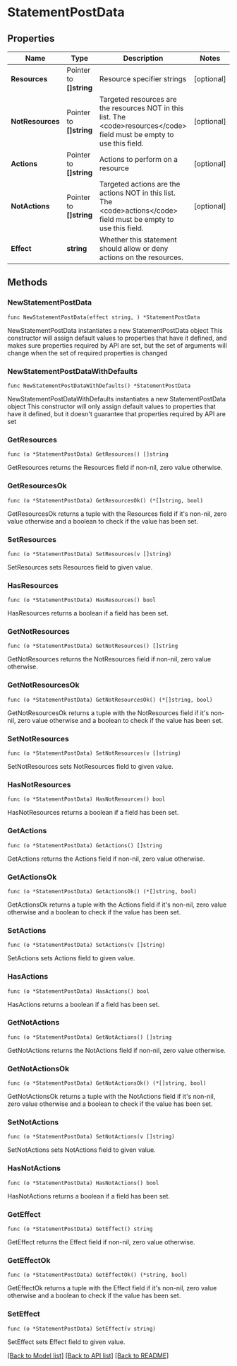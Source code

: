 # StatementPostData

## Properties

Name | Type | Description | Notes
------------ | ------------- | ------------- | -------------
**Resources** | Pointer to **[]string** | Resource specifier strings | [optional] 
**NotResources** | Pointer to **[]string** | Targeted resources are the resources NOT in this list. The &lt;code&gt;resources&lt;/code&gt; field must be empty to use this field. | [optional] 
**Actions** | Pointer to **[]string** | Actions to perform on a resource | [optional] 
**NotActions** | Pointer to **[]string** | Targeted actions are the actions NOT in this list. The &lt;code&gt;actions&lt;/code&gt; field must be empty to use this field. | [optional] 
**Effect** | **string** | Whether this statement should allow or deny actions on the resources. | 

## Methods

### NewStatementPostData

`func NewStatementPostData(effect string, ) *StatementPostData`

NewStatementPostData instantiates a new StatementPostData object
This constructor will assign default values to properties that have it defined,
and makes sure properties required by API are set, but the set of arguments
will change when the set of required properties is changed

### NewStatementPostDataWithDefaults

`func NewStatementPostDataWithDefaults() *StatementPostData`

NewStatementPostDataWithDefaults instantiates a new StatementPostData object
This constructor will only assign default values to properties that have it defined,
but it doesn't guarantee that properties required by API are set

### GetResources

`func (o *StatementPostData) GetResources() []string`

GetResources returns the Resources field if non-nil, zero value otherwise.

### GetResourcesOk

`func (o *StatementPostData) GetResourcesOk() (*[]string, bool)`

GetResourcesOk returns a tuple with the Resources field if it's non-nil, zero value otherwise
and a boolean to check if the value has been set.

### SetResources

`func (o *StatementPostData) SetResources(v []string)`

SetResources sets Resources field to given value.

### HasResources

`func (o *StatementPostData) HasResources() bool`

HasResources returns a boolean if a field has been set.

### GetNotResources

`func (o *StatementPostData) GetNotResources() []string`

GetNotResources returns the NotResources field if non-nil, zero value otherwise.

### GetNotResourcesOk

`func (o *StatementPostData) GetNotResourcesOk() (*[]string, bool)`

GetNotResourcesOk returns a tuple with the NotResources field if it's non-nil, zero value otherwise
and a boolean to check if the value has been set.

### SetNotResources

`func (o *StatementPostData) SetNotResources(v []string)`

SetNotResources sets NotResources field to given value.

### HasNotResources

`func (o *StatementPostData) HasNotResources() bool`

HasNotResources returns a boolean if a field has been set.

### GetActions

`func (o *StatementPostData) GetActions() []string`

GetActions returns the Actions field if non-nil, zero value otherwise.

### GetActionsOk

`func (o *StatementPostData) GetActionsOk() (*[]string, bool)`

GetActionsOk returns a tuple with the Actions field if it's non-nil, zero value otherwise
and a boolean to check if the value has been set.

### SetActions

`func (o *StatementPostData) SetActions(v []string)`

SetActions sets Actions field to given value.

### HasActions

`func (o *StatementPostData) HasActions() bool`

HasActions returns a boolean if a field has been set.

### GetNotActions

`func (o *StatementPostData) GetNotActions() []string`

GetNotActions returns the NotActions field if non-nil, zero value otherwise.

### GetNotActionsOk

`func (o *StatementPostData) GetNotActionsOk() (*[]string, bool)`

GetNotActionsOk returns a tuple with the NotActions field if it's non-nil, zero value otherwise
and a boolean to check if the value has been set.

### SetNotActions

`func (o *StatementPostData) SetNotActions(v []string)`

SetNotActions sets NotActions field to given value.

### HasNotActions

`func (o *StatementPostData) HasNotActions() bool`

HasNotActions returns a boolean if a field has been set.

### GetEffect

`func (o *StatementPostData) GetEffect() string`

GetEffect returns the Effect field if non-nil, zero value otherwise.

### GetEffectOk

`func (o *StatementPostData) GetEffectOk() (*string, bool)`

GetEffectOk returns a tuple with the Effect field if it's non-nil, zero value otherwise
and a boolean to check if the value has been set.

### SetEffect

`func (o *StatementPostData) SetEffect(v string)`

SetEffect sets Effect field to given value.



[[Back to Model list]](../README.md#documentation-for-models) [[Back to API list]](../README.md#documentation-for-api-endpoints) [[Back to README]](../README.md)


